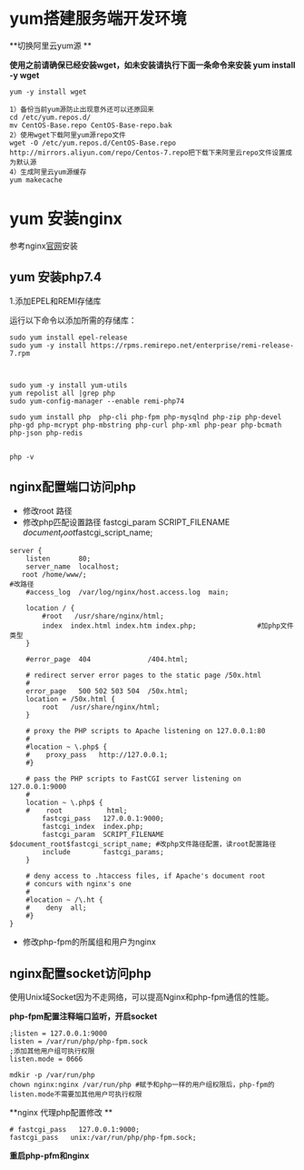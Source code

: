 # yum搭建服务端开发环境

**切换阿里云yum源 **

**使用之前请确保已经安装wget，如未安装请执行下面一条命令来安装 yum install -y wget**

```
yum -y install wget

1）备份当前yum源防止出现意外还可以还原回来
cd /etc/yum.repos.d/
mv CentOS-Base.repo CentOS-Base-repo.bak
2）使用wget下载阿里yum源repo文件
wget -O /etc/yum.repos.d/CentOS-Base.repo http://mirrors.aliyun.com/repo/Centos-7.repo把下载下来阿里云repo文件设置成为默认源
4）生成阿里云yum源缓存
yum makecache
```





# yum 安装nginx

参考nginx[官网](http://nginx.org/en/linux_packages.html)安装



## yum 安装php7.4

1.添加EPEL和REMI存储库

运行以下命令以添加所需的存储库：

```
sudo yum install epel-release
sudo yum -y install https://rpms.remirepo.net/enterprise/remi-release-7.rpm



sudo yum -y install yum-utils   
yum repolist all |grep php  
sudo yum-config-manager --enable remi-php74

sudo yum install php  php-cli php-fpm php-mysqlnd php-zip php-devel php-gd php-mcrypt php-mbstring php-curl php-xml php-pear php-bcmath php-json php-redis


php -v
```







## nginx配置端口访问php

- 修改root 路径
- 修改php匹配设置路径   fastcgi_param  SCRIPT_FILENAME  $document_root$fastcgi_script_name;

```
server {
    listen       80;
    server_name  localhost;
   root /home/www/;                                                     #改路径
    #access_log  /var/log/nginx/host.access.log  main;

    location / {
        #root   /usr/share/nginx/html;
        index  index.html index.htm index.php;               #加php文件类型
    }

    #error_page  404              /404.html;

    # redirect server error pages to the static page /50x.html
    #
    error_page   500 502 503 504  /50x.html;
    location = /50x.html {
        root   /usr/share/nginx/html;
    }

    # proxy the PHP scripts to Apache listening on 127.0.0.1:80
    #
    #location ~ \.php$ {
    #    proxy_pass   http://127.0.0.1;
    #}

    # pass the PHP scripts to FastCGI server listening on 127.0.0.1:9000
    #
    location ~ \.php$ {
    #    root           html;
        fastcgi_pass   127.0.0.1:9000;
        fastcgi_index  index.php;
        fastcgi_param  SCRIPT_FILENAME  $document_root$fastcgi_script_name; #改php文件路径配置，读root配置路径
        include        fastcgi_params;
    }

    # deny access to .htaccess files, if Apache's document root
    # concurs with nginx's one
    #
    #location ~ /\.ht {
    #    deny  all;
    #}
}

```

- 修改php-fpm的所属组和用户为nginx





## nginx配置socket访问php

使用Unix域Socket因为不走网络，可以提高Nginx和php-fpm通信的性能。

**php-fpm配置注释端口监听，开启socket**

```
;listen = 127.0.0.1:9000
listen = /var/run/php/php-fpm.sock
;添加其他用户组可执行权限
listen.mode = 0666  
```



```
mdkir -p /var/run/php
chown nginx:nginx /var/run/php #赋予和php一样的用户组权限后，php-fpm的listen.mode不需要加其他用户可执行权限
```



**nginx 代理php配置修改 **

    # fastcgi_pass   127.0.0.1:9000;
    fastcgi_pass   unix:/var/run/php/php-fpm.sock;



**重启php-pfm和nginx**

